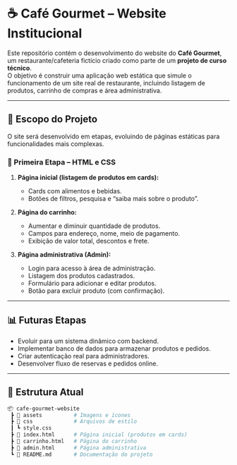 # ☕ Café Gourmet – Website Institucional

Este repositório contém o desenvolvimento do website do **Café Gourmet**, um restaurante/cafeteria fictício criado como parte de um **projeto de curso técnico**.  
O objetivo é construir uma aplicação web estática que simule o funcionamento de um site real de restaurante, incluindo listagem de produtos, carrinho de compras e área administrativa.

---

## 📌 Escopo do Projeto
O site será desenvolvido em etapas, evoluindo de páginas estáticas para funcionalidades mais complexas.

### 🔹 Primeira Etapa – HTML e CSS
1. **Página inicial (listagem de produtos em cards):**
   - Cards com alimentos e bebidas.  
   - Botões de filtros, pesquisa e “saiba mais sobre o produto”.  

2. **Página do carrinho:**  
   - Aumentar e diminuir quantidade de produtos.  
   - Campos para endereço, nome, meio de pagamento.  
   - Exibição de valor total, descontos e frete.  

3. **Página administrativa (Admin):**  
   - Login para acesso à área de administração.  
   - Listagem dos produtos cadastrados.  
   - Formulário para adicionar e editar produtos.  
   - Botão para excluir produto (com confirmação).  

---

## 📊 Futuras Etapas
- Evoluir para um sistema dinâmico com backend.  
- Implementar banco de dados para armazenar produtos e pedidos.  
- Criar autenticação real para administradores.  
- Desenvolver fluxo de reservas e pedidos online.  

---

## 📂 Estrutura Atual
```bash
📦 cafe-gourmet-website
 ┣ 📂 assets          # Imagens e ícones
 ┣ 📂 css             # Arquivos de estilo
 ┃ ┗ style.css
 ┣ 📜 index.html      # Página inicial (produtos em cards)
 ┣ 📜 carrinho.html   # Página do carrinho
 ┣ 📜 admin.html      # Página administrativa
 ┗ 📜 README.md       # Documentação do projeto
